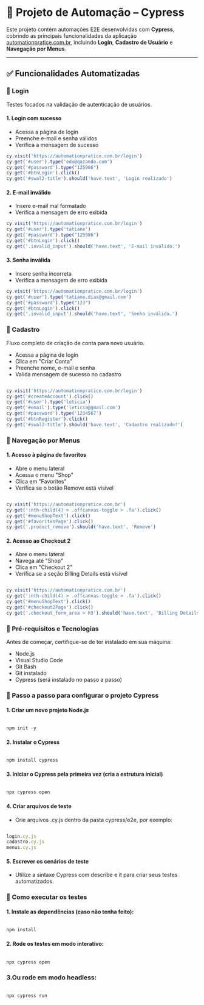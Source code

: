 # 📂 Projeto de Automação – Cypress

Este projeto contém automações E2E desenvolvidas com **Cypress**, cobrindo as principais funcionalidades da aplicação [automationpratice.com.br](https://automationpratice.com.br), incluindo **Login**, **Cadastro de Usuário** e **Navegação por Menus**.

---

## ✅ Funcionalidades Automatizadas

### 🔐 Login

Testes focados na validação de autenticação de usuários.

#### 1. Login com sucesso
- Acessa a página de login
- Preenche e-mail e senha válidos
- Verifica a mensagem de sucesso

```javascript
cy.visit('https://automationpratice.com.br/login')
cy.get('#user').type('edu@qazando.com')
cy.get('#password').type("125986")
cy.get('#btnLogin').click()
cy.get('#swal2-title').should('have.text', 'Login realizado')

````
#### 2. E-mail inválido
 - Insere e-mail mal formatado
 - Verifica a mensagem de erro exibida

 ```javascript
 cy.visit('https://automationpratice.com.br/login')
 cy.get('#user').type('tatiane')
 cy.get('#password').type("125986")
 cy.get('#btnLogin').click()
 cy.get('.invalid_input').should('have.text', 'E-mail inválido.')

  ````
#### 3. Senha inválida
- Insere senha incorreta
- Verifica a mensagem de erro exibida

```javascript
cy.visit('https://automationpratice.com.br/login')
cy.get('#user').type('tatiane.dias@gmail.com')
cy.get('#password').type("123")
cy.get('#btnLogin').click()
cy.get('.invalid_input').should('have.text', 'Senha inválida.')

  ````

### 📝 Cadastro

Fluxo completo de criação de conta para novo usuário.

- Acessa a página de login
- Clica em "Criar Conta"
- Preenche nome, e-mail e senha
- Valida mensagem de sucesso no cadastro

```javascript

cy.visit('https://automationpratice.com.br/login')
cy.get('#createAccount').click()
cy.get('#user').type('leticia')
cy.get('#email').type('leticia@gmail.com')
cy.get('#password').type('1234567')
cy.get('#btnRegister').click()
cy.get('#swal2-title').should('have.text', 'Cadastro realizado!')

 ````

### 🛒 Navegação por Menus

#### 1. Acesso à página de favoritos

- Abre o menu lateral
- Acessa o menu "Shop"
- Clica em "Favorites"
- Verifica se o botão Remove está visível

```javascript

cy.visit('https://automationpratice.com.br')
cy.get(':nth-child(4) > .offcanvas-toggle > .fa').click()
cy.get('#menuShopText').click()
cy.get('#favoritesPage').click()
cy.get('.product_remove').should('have.text', 'Remove')

 ````

#### 2. Acesso ao Checkout 2

- Abre o menu lateral
- Navega até "Shop"
- Clica em "Checkout 2"
- Verifica se a seção Billing Details está visível

```javascript

cy.visit('https://automationpratice.com.br')
cy.get(':nth-child(4) > .offcanvas-toggle > .fa').click()
cy.get('#menuShopText').click()
cy.get('#checkout2Page').click()
cy.get('.checkout_form_area > h3').should('have.text', 'Billing Details')

```
### 🧰 Pré-requisitos e Tecnologias

Antes de começar, certifique-se de ter instalado em sua máquina:

- Node.js
- Visual Studio Code
- Git Bash
- Git instalado
- Cypress (será instalado no passo a passo)


### 📌 Passo a passo para configurar o projeto Cypress

#### 1. Criar um novo projeto Node.js

```javascript

npm init -y

````
#### 2. Instalar o Cypress

```javascript

npm install cypress

````
#### 3. Iniciar o Cypress pela primeira vez (cria a estrutura inicial)

```javascript

npx cypress open

````
#### 4. Criar arquivos de teste

- Crie arquivos .cy.js dentro da pasta cypress/e2e, por exemplo:

```javascript

login.cy.js
cadastro.cy.js
menus.cy.js

````
#### 5. Escrever os cenários de teste

- Utilize a sintaxe Cypress com describe e it para criar seus testes automatizados.

### 🚀 Como executar os testes

#### 1. Instale as dependências (caso não tenha feito):

```javascript

npm install

````
#### 2. Rode os testes em modo interativo:

```javascript

npx cypress open

````
### 3.Ou rode em modo headless:

```javascript

npx cypress run



